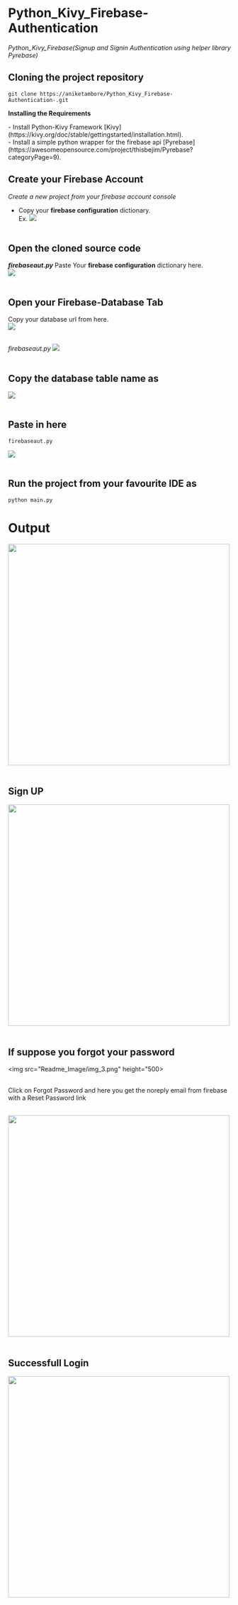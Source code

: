 # Python_Kivy_Firebase-Authentication
*Python_Kivy_Firebase(Signup and Signin Authentication using helper library Pyrebase)*

## Cloning the project repository
```
git clone https://aniketambore/Python_Kivy_Firebase-Authentication-.git
```

<p><b> Installing the Requirements </b></p>
- Install Python-Kivy Framework [Kivy](https://kivy.org/doc/stable/gettingstarted/installation.html). <br>
- Install a simple python wrapper for the firebase api [Pyrebase](https://awesomeopensource.com/project/thisbejim/Pyrebase?categoryPage=9). <br>

## Create your Firebase Account
*Create a new project from your firebase account console*
- Copy your <b>firebase configuration</b> dictionary.<br>
Ex.
<img src="Readme_Image/cod_1.jpg"> <br><br>

## Open the cloned source code
<b><i>firebaseaut.py</i></b>
Paste Your <b>firebase configuration</b> dictionary here. <br>
<img src="Readme_Image/cod_2.jpg"> <br><br>

## Open your Firebase-Database Tab
Copy your database url from here. <br>
<img src="Readme_Image/cod_3.jpg"> <br><br>

<i>firebaseaut.py</i>
<img src="Readme_Image/cod_4.jpg"> <br><br>

## Copy the database table name as
<img src="Readme_Image/cod_5.jpg"> <br><br>

## Paste in here
```
firebaseaut.py
```
<img src="Readme_Image/cod_6.jpg"> <br><br>

## Run the project from your favourite IDE as
```
python main.py

```

# Output
<img src="Readme_Image/img_1.png" height="500"> <br><br>

## Sign UP
<img src="Readme_Image/img_2.png" height="500"> <br><br>

## If suppose you forgot your password
<img src="Readme_Image/img_3.png" height="500> <br><br>
                                          
<p>Click on Forgot Password and here you get the noreply email from firebase with a Reset Password link</p> <br>
<img src="Readme_Image/img_4.png" height="500"> <br><br>

## Successfull Login
<img src="Readme_Image/img_5.png" height="500">
